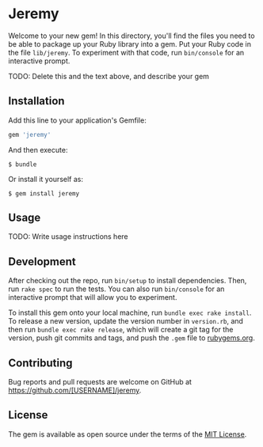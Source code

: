 # Jeremy

Welcome to your new gem! In this directory, you'll find the files you need to be able to package up your Ruby library into a gem. Put your Ruby code in the file `lib/jeremy`. To experiment with that code, run `bin/console` for an interactive prompt.

TODO: Delete this and the text above, and describe your gem

## Installation

Add this line to your application's Gemfile:

```ruby
gem 'jeremy'
```

And then execute:

    $ bundle

Or install it yourself as:

    $ gem install jeremy

## Usage

TODO: Write usage instructions here

## Development

After checking out the repo, run `bin/setup` to install dependencies. Then, run `rake spec` to run the tests. You can also run `bin/console` for an interactive prompt that will allow you to experiment.

To install this gem onto your local machine, run `bundle exec rake install`. To release a new version, update the version number in `version.rb`, and then run `bundle exec rake release`, which will create a git tag for the version, push git commits and tags, and push the `.gem` file to [rubygems.org](https://rubygems.org).

## Contributing

Bug reports and pull requests are welcome on GitHub at https://github.com/[USERNAME]/jeremy.


## License

The gem is available as open source under the terms of the [MIT License](http://opensource.org/licenses/MIT).

